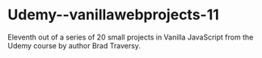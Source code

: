 # Udemy--vanillawebprojects-11
Eleventh out of a series of 20 small projects in Vanilla JavaScript from the Udemy course by author Brad Traversy.
